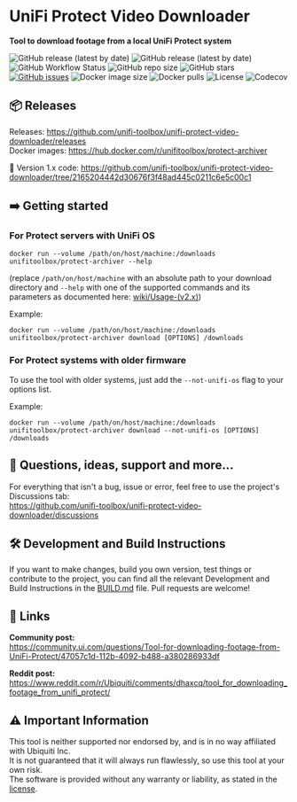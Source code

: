 # UniFi Protect Video Downloader

**Tool to download footage from a local UniFi Protect system**

![GitHub release (latest by date)](https://img.shields.io/github/v/release/unifi-toolbox/unifi-protect-video-downloader?style=flat-square&label=stable%20release)
![GitHub release (latest by date)](https://img.shields.io/github/v/release/unifi-toolbox/unifi-protect-video-downloader?include_prereleases&sort=semver&style=flat-square&label=latest%20release)
![GitHub Workflow Status](https://img.shields.io/github/workflow/status/unifi-toolbox/unifi-protect-video-downloader/Python%20package/master?style=flat-square)
![GitHub repo size](https://img.shields.io/github/repo-size/unifi-toolbox/unifi-protect-video-downloader?style=flat-square)
![GitHub stars](https://img.shields.io/github/stars/unifi-toolbox/unifi-protect-video-downloader?style=flat-square)
[![GitHub issues](https://img.shields.io/github/issues/unifi-toolbox/unifi-protect-video-downloader?style=flat-square)](https://github.com/unifi-toolbox/unifi-protect-video-downloader/issues)
![Docker image size](https://img.shields.io/docker/image-size/unifitoolbox/protect-archiver/latest?style=flat-square)
![Docker pulls](https://img.shields.io/docker/pulls/unifitoolbox/protect-archiver?style=flat-square)
![License](https://img.shields.io/github/license/unifi-toolbox/unifi-protect-video-downloader?style=flat-square)
![Codecov](https://img.shields.io/codecov/c/github/unifi-toolbox/unifi-protect-video-downloader?style=flat-square&token=QV50XU5J0O)


## :package: Releases

Releases: https://github.com/unifi-toolbox/unifi-protect-video-downloader/releases  
Docker images: https://hub.docker.com/r/unifitoolbox/protect-archiver  

:file_folder: Version 1.x code: https://github.com/unifi-toolbox/unifi-protect-video-downloader/tree/2165204442d30676f3f48ad445c0211c6e5c00c1


<!--
## :vertical_traffic_light: Compatibility

| UniFi Cloud Key | :white_check_mark: mostly stable |
| :---: | :---: |
| Firmware | >= 1.1.6 |
| Protect | >= 1.11.3 |


| UniFi Dream Machine Pro | :warning: experimental/beta |
| :---: | :---: |
| Firmware | >= v1.7.0 |
| Protect | >= v1.14.10 |
-->


## :arrow_right: Getting started

### For Protect servers with UniFi OS

```shell
docker run --volume /path/on/host/machine:/downloads unifitoolbox/protect-archiver --help
```

(replace `/path/on/host/machine` with an absolute path to your download directory and
`--help` with one of the supported commands and its parameters as documented here:
[wiki/Usage-(v2.x)](https://github.com/unifi-toolbox/unifi-protect-video-downloader/wiki/Usage-(v2.x)))

Example:
```shell
docker run --volume /path/on/host/machine:/downloads unifitoolbox/protect-archiver download [OPTIONS] /downloads
```


### For Protect systems with older firmware

To use the tool with older systems, just add the `--not-unifi-os` flag to your options list.

Example:
```shell
docker run --volume /path/on/host/machine:/downloads unifitoolbox/protect-archiver download --not-unifi-os [OPTIONS] /downloads
```


## :thought_balloon: Questions, ideas, support and more...

For everything that isn't a bug, issue or error, feel free to use the project's Discussions tab:  
https://github.com/unifi-toolbox/unifi-protect-video-downloader/discussions


## :hammer_and_wrench: Development and Build Instructions

If you want to make changes, build you own version, test things or contribute to the project, you can find all the relevant Development and Build Instructions in the [BUILD.md](https://github.com/unifi-toolbox/unifi-protect-video-downloader/blob/master/BUILD.md) file. Pull requests are welcome!


## :link: Links

**Community post:**  
https://community.ui.com/questions/Tool-for-downloading-footage-from-UniFi-Protect/47057c1d-112b-4092-b488-a380286933df

**Reddit post:**  
https://www.reddit.com/r/Ubiquiti/comments/dhaxcq/tool_for_downloading_footage_from_unifi_protect/



## :warning: Important Information
This tool is neither supported nor endorsed by, and is in no way affiliated with Ubiquiti Inc.  
It is not guaranteed that it will always run flawlessly, so use this tool at your own risk.  
The software is provided without any warranty or liability, as stated in the [license](LICENSE).  
